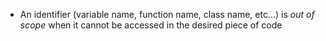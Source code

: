- An identifier (variable name, function name, class name, etc...) is *out of scope* when it cannot be accessed in the desired piece of code